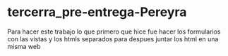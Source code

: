 # tercerra_pre-entrega-Pereyra
Para hacer este trabajo lo que primero que hice fue hacer los formularios con las vistas y los htmls separados para despues juntar los html en una misma web
